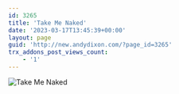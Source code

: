 ```yaml
---
id: 3265
title: 'Take Me Naked'
date: '2023-03-17T13:45:39+00:00'
layout: page
guid: 'http://new.andydixon.com/?page_id=3265'
trx_addons_post_views_count:
    - '1'
---
```


![Take Me Naked](https://i0.wp.com/assets.g8x2.ldn.idrivee2-23.com/posters/Take%20Me%20Naked%2001.jpg?w=1200&ssl=1 "Take Me Naked")
